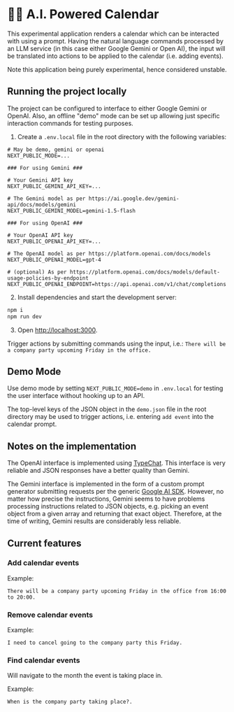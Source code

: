 # 📅🤖 A.I. Powered Calendar

This experimental application renders a calendar which can be interacted with using a prompt. Having the natural language commands processed by an LLM service (in this case either Google Gemini or Open AI), the input will be translated into actions to be applied to the calendar (i.e. adding events).

Note this application being purely experimental, hence considered unstable.

## Running the project locally

The project can be configured to interface to either Google Gemini or OpenAI. Also, an offline "demo" mode can be set up allowing just specific interaction commands for testing purposes.

1. Create a `.env.local` file in the root directory with the following variables:
```
# May be demo, gemini or openai
NEXT_PUBLIC_MODE=...

### For using Gemini ###

# Your Gemini API key
NEXT_PUBLIC_GEMINI_API_KEY=...

# The Gemini model as per https://ai.google.dev/gemini-api/docs/models/gemini
NEXT_PUBLIC_GEMINI_MODEL=gemini-1.5-flash

### For using OpenAI ###

# Your OpenAI API key
NEXT_PUBLIC_OPENAI_API_KEY=...

# The OpenAI model as per https://platform.openai.com/docs/models
NEXT_PUBLIC_OPENAI_MODEL=gpt-4

# (optional) As per https://platform.openai.com/docs/models/default-usage-policies-by-endpoint
NEXT_PUBLIC_OPENAI_ENDPOINT=https://api.openai.com/v1/chat/completions
```
2. Install dependencies and start the development server:
```bash
npm i
npm run dev
```
3. Open [http://localhost:3000](http://localhost:3000).

Trigger actions by submitting commands using the input, i.e.: `There will be a company party upcoming Friday in the office.`

## Demo Mode

Use demo mode by setting `NEXT_PUBLIC_MODE=demo` in `.env.local` for testing the user interface without hooking up to an API.

The top-level keys of the JSON object in the `demo.json` file in the root directory may be used to trigger actions, i.e. entering `add event` into the calendar prompt.

## Notes on the implementation

The OpenAI interface is implemented using [TypeChat](https://github.com/microsoft/TypeChat). This interface is very reliable and JSON responses have a better quality than Gemini.

The Gemini interface is implemented in the form of a custom prompt generator submitting requests per the generic [Google AI SDK](https://github.com/google-gemini/generative-ai-js). However, no matter how precise the instructions, Gemini seems to have problems processing instructions related to JSON objects, e.g. picking an event object from a given array and returning that exact object. Therefore, at the time of writing, Gemini results are considerably less reliable.

## Current features

### Add calendar events

Example:
```
There will be a company party upcoming Friday in the office from 16:00 to 20:00.
```

### Remove calendar events

Example:
```
I need to cancel going to the company party this Friday.
```

### Find calendar events

Will navigate to the month the event is taking place in.

Example:
```
When is the company party taking place?.
```
